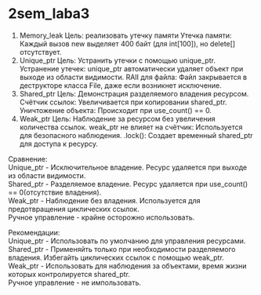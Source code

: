 # 2sem_laba3
1) Memory_leak
   Цель: реализовать утечку памяти
   Утечка памяти: Каждый вызов new выделяет 400 байт (для int[100]), но delete[] отсутствует.
2) Unique_ptr
   Цель: Устранить утечки с помощью unique_ptr.
   Устранение утечек: unique_ptr автоматически удаляет объект при выходе из области видимости.
   RAII для файла: Файл закрывается в деструкторе класса File, даже если возникнет исключение.
3) Shared_ptr
   Цель: Демонстрация разделяемого владения ресурсом.
   Счётчик ссылок: Увеличивается при копировании shared_ptr.
   Уничтожение объекта: Происходит при use_count() == 0.
4) Weak_ptr
   Цель: Наблюдение за ресурсом без увеличения количества ссылок.
   weak_ptr не влияет на счётчик: Используется для безопасного наблюдения.
   .lock(): Создает временный shared_ptr для доступа к ресурсу.
   
Сравнение:  
Unique_ptr - Исключительное владение. Ресурс удаляется при выходе из области видимости.  
Shared_ptr - Разделяемое владение. Ресурс удаляется при use_count() == 0(отсутствие владения).  
Weak_ptr - Наблюдение без владения. Используется для предотвращения циклических ссылок.  
Ручное управление - крайне осторожно использовать.  

Рекомендации:  
Unique_ptr - Использовать по умолчанию для управления ресурсами.  
Shared_ptr - Применяйть только при необходимости разделяемого владения. Избегайть циклических ссылок с помощью weak_ptr.  
Weak_ptr - Использовать для наблюдения за объектами, время жизни которых контролируется shared_ptr.  
Ручное управление - не импользовать.  

